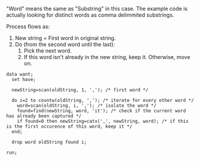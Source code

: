 "Word" means the same as "Substring" in this case. The example code is actually looking for distinct words as comma delimmited substrings.

Process flows as:
  1. New string = First word in original string.
  2. Do (from the second word until the last):
      1. Pick the next word.
      2. If this word isn't already in the new string, keep it. Otherwise, move on.

```SAS
data want;
  set have;
  
  newString=scan(oldString, 1, ','); /* first word */
  
  do i=2 to countw(oldString, ','); /* iterate for every other word */
    word=scan(oldString, i, ','); /* isolate the word */
    found=find(newString, word, 'it'); /* check if the current word has already been captured */
    if found=0 then newString=catx(',', newString, word); /* if this is the first occurence of this word, keep it */
  end;
  
  drop word oldString found i;
  
run;
```
